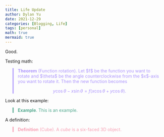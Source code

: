 ```yaml
---
title: Life Update
author: Dylan Yu
date: 2021-12-29
categories: [Blogging, Life]
tags: [personal]
math: true
mermaid: true
---
```


Good.

Testing math:
<blockquote style="border-left: 3px solid #ac95fc; color:#ac95fc; margin-bottom:2px">
<b>Theorem</b> (Function rotation). Let $f$ be the function you want to rotate and $\theta$ be the angle counterclockwise from the $x$-axis you want to rotate it. Then the new function becomes

$$y\cos \theta-x\sin \theta=f\left(x\cos \theta+y\cos \theta\right).$$
</blockquote>

Look at this example:
<blockquote style="border-left: 3px solid #52a88e; color:#52a88e; margin-bottom:2px">
<b>Example</b>. This is an example.
</blockquote>

A definition:
<blockquote style="border-left: 3px solid #f79eb2; color:#f79eb2; margin-bottom:2px">
<b>Definition</b> (Cube). A <i>cube</i> is a six-faced 3D object.
</blockquote>

<script type="text/python" />
import turtle
import random
 
w = 500
h = 500
food_size = 10
delay = 100
 
offsets = {
    "up": (0, 20),
    "down": (0, -20),
    "left": (-20, 0),
    "right": (20, 0)
}
 
def reset():
    global snake, snake_dir, food_position, pen
    snake = [[0, 0], [0, 20], [0, 40], [0, 60], [0, 80]]
    snake_dir = "up"
    food_position = get_random_food_position()
    food.goto(food_position)
    move_snake()
     
def move_snake():
    global snake_dir
 
    new_head = snake[-1].copy()
    new_head[0] = snake[-1][0] + offsets[snake_dir][0]
    new_head[1] = snake[-1][1] + offsets[snake_dir][1]
 
     
    if new_head in snake[:-1]:
        reset()
    else:
        snake.append(new_head)
 
     
        if not food_collision():
            snake.pop(0)
 
 
        if snake[-1][0] > w / 2:
            snake[-1][0] -= w
        elif snake[-1][0] < - w / 2:
            snake[-1][0] += w
        elif snake[-1][1] > h / 2:
            snake[-1][1] -= h
        elif snake[-1][1] < -h / 2:
            snake[-1][1] += h
 
 
        pen.clearstamps()
 
         
        for segment in snake:
            pen.goto(segment[0], segment[1])
            pen.stamp()
 
         
        screen.update()
 
        turtle.ontimer(move_snake, delay)
 
def food_collision():
    global food_position
    if get_distance(snake[-1], food_position) < 20:
        food_position = get_random_food_position()
        food.goto(food_position)
        return True
    return False
 
def get_random_food_position():
    x = random.randint(- w / 2 + food_size, w / 2 - food_size)
    y = random.randint(- h / 2 + food_size, h / 2 - food_size)
    return (x, y)
 
def get_distance(pos1, pos2):
    x1, y1 = pos1
    x2, y2 = pos2
    distance = ((y2 - y1) ** 2 + (x2 - x1) ** 2) ** 0.5
    return distance
def go_up():
    global snake_dir
    if snake_dir != "down":
        snake_dir = "up"
 
def go_right():
    global snake_dir
    if snake_dir != "left":
        snake_dir = "right"
 
def go_down():
    global snake_dir
    if snake_dir!= "up":
        snake_dir = "down"
 
def go_left():
    global snake_dir
    if snake_dir != "right":
        snake_dir = "left"
 
 
screen = turtle.Screen()
screen.setup(w, h)
screen.title("Snake")
screen.bgcolor("blue")
screen.setup(500, 500)
screen.tracer(0)
 
 
pen = turtle.Turtle("square")
pen.penup()
 
 
food = turtle.Turtle()
food.shape("square")
food.color("yellow")
food.shapesize(food_size / 20)
food.penup()
 
 
screen.listen()
screen.onkey(go_up, "Up")
screen.onkey(go_right, "Right")
screen.onkey(go_down, "Down")
screen.onkey(go_left, "Left")

reset()
turtle.done()
</script>
